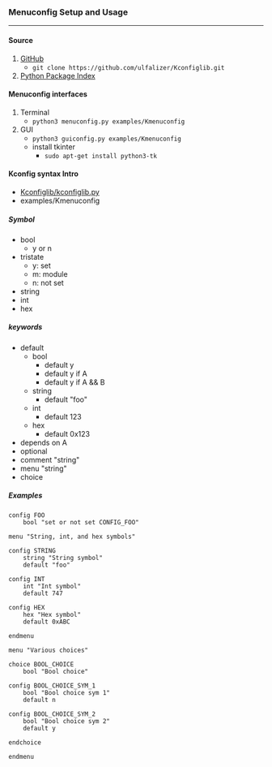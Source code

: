 ### Menuconfig Setup and Usage
---
#### Source
1. [GitHub](https://github.com/ulfalizer/Kconfiglib)
    - `git clone https://github.com/ulfalizer/Kconfiglib.git`
1. [Python Package Index](https://pypi.org/project/kconfiglib/)

#### Menuconfig interfaces
1. Terminal
    - `python3 menuconfig.py examples/Kmenuconfig`
1. GUI
    - `python3 guiconfig.py examples/Kmenuconfig`
    - install tkinter
        - `sudo apt-get install python3-tk`

#### Kconfig syntax Intro
- [Kconfiglib/kconfiglib.py](https://github.com/ulfalizer/Kconfiglib/blob/master/kconfiglib.py)
- examples/Kmenuconfig

##### Symbol
- bool
    - y or n
- tristate
    - y: set
    - m: module
    - n: not set
- string
- int
- hex

##### keywords
- default
    - bool
        - default y
        - default y if A
        - default y if A && B
    - string
        - default "foo"
    - int
        - default 123
    - hex
        - default 0x123
- depends on A
- optional
- comment "string"
- menu "string"
- choice

##### Examples
```
config FOO
    bool "set or not set CONFIG_FOO"
```

```
menu "String, int, and hex symbols"

config STRING
    string "String symbol"
    default "foo"

config INT
    int "Int symbol"
    default 747

config HEX
    hex "Hex symbol"
    default 0xABC

endmenu
```

```
menu "Various choices"

choice BOOL_CHOICE
    bool "Bool choice"

config BOOL_CHOICE_SYM_1
    bool "Bool choice sym 1"
    default n

config BOOL_CHOICE_SYM_2
    bool "Bool choice sym 2"
    default y

endchoice

endmenu
```

